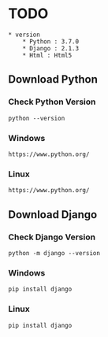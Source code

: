 # TODO
	* version
		* Python : 3.7.0
		* Django : 2.1.3
		* Html : Html5
## Download Python
### Check Python Version
	python --version
### Windows
	https://www.python.org/
### Linux
	https://www.python.org/

## Download Django
### Check Django Version
	python -m django --version
### Windows
	pip install django
### Linux
	pip install django
